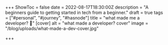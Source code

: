 +++
ShowToc = false
date = 2022-08-17T18:30:00Z
description = "A beginners guide to getting started in tech from a beginner."
draft = true
tags = ["#personal", "#journey", "#hasnode"]
title = "what made me a developer? 🧐"
[cover]
alt = "what made a developer? cover"
image = "/blog/uploads/what-made-a-dev-cover.jpg"

+++
